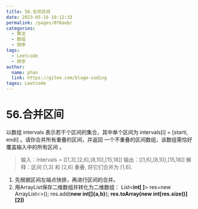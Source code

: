 ```yaml
---
title: 56.合并区间
date: 2023-05-16 19:12:33
permalink: /pages/076aeb/
categories: 
  - 算法
  - 数组
  - 排序
tags: 
  - Leetcode
  - 排序
author: 
  name: phan
  link: https://gitee.com/blage-coding
tages: Leetcode
---
```

# 56.合并区间

以数组 intervals 表示若干个区间的集合，其中单个区间为 intervals[i] = [starti, endi] 。请你合并所有重叠的区间，并返回 一个不重叠的区间数组，该数组需恰好覆盖输入中的所有区间 。

> 输入：intervals = [[1,3],[2,6],[8,10],[15,18]]
> 输出：[[1,6],[8,10],[15,18]]
> 解释：区间 [1,3] 和 [2,6] 重叠, 将它们合并为 [1,6].

1. 先根据区间左端点快排，再进行区间的合并。
2. 用ArrayList保存二维数组并转化为二维数组：
List<**int[ ]**> res=new ArrayList<>();
res.add(**new int[]{a,b}**);
**res.toArray(new int[res.size()][2])**
